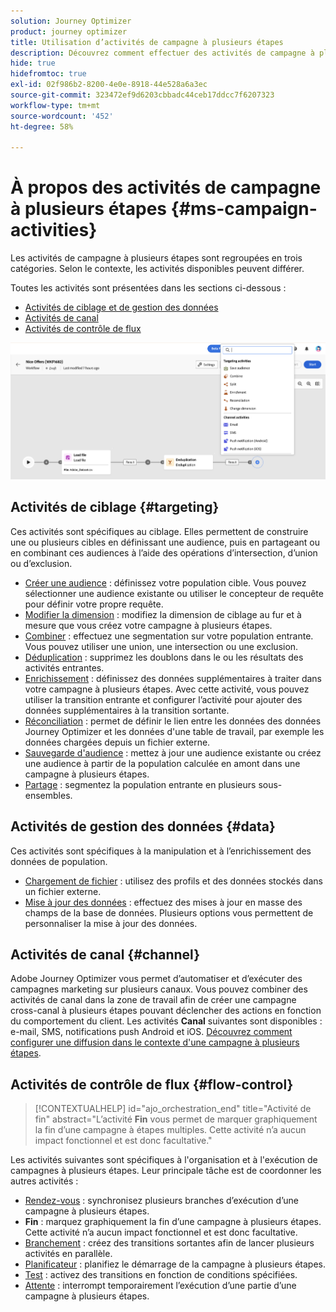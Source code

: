 ```yaml
---
solution: Journey Optimizer
product: journey optimizer
title: Utilisation d’activités de campagne à plusieurs étapes
description: Découvrez comment effectuer des activités de campagne à plusieurs étapes
hide: true
hidefromtoc: true
exl-id: 02f986b2-8200-4e0e-8918-44e528a6a3ec
source-git-commit: 323472ef9d6203cbbadc44ceb17ddcc7f6207323
workflow-type: tm+mt
source-wordcount: '452'
ht-degree: 58%

---
```


# À propos des activités de campagne à plusieurs étapes {#ms-campaign-activities}

Les activités de campagne à plusieurs étapes sont regroupées en trois catégories. Selon le contexte, les activités disponibles peuvent différer.

Toutes les activités sont présentées dans les sections ci-dessous :

* [Activités de ciblage et de gestion des données](#targeting)
* [Activités de canal](#channel)
* [Activités de contrôle de flux](#flow-control)

![](../assets/workflow-activities.png)

## Activités de ciblage {#targeting}

Ces activités sont spécifiques au ciblage. Elles permettent de construire une ou plusieurs cibles en définissant une audience, puis en partageant ou en combinant ces audiences à l’aide des opérations d’intersection, d’union ou d’exclusion.

* [Créer une audience](build-audience.md) : définissez votre population cible. Vous pouvez sélectionner une audience existante ou utiliser le concepteur de requête pour définir votre propre requête.
* [Modifier la dimension](change-dimension.md) : modifiez la dimension de ciblage au fur et à mesure que vous créez votre campagne à plusieurs étapes.
* [Combiner](combine.md) : effectuez une segmentation sur votre population entrante. Vous pouvez utiliser une union, une intersection ou une exclusion.
* [Déduplication](deduplication.md) : supprimez les doublons dans le ou les résultats des activités entrantes.
* [Enrichissement](enrichment.md) : définissez des données supplémentaires à traiter dans votre campagne à plusieurs étapes. Avec cette activité, vous pouvez utiliser la transition entrante et configurer l’activité pour ajouter des données supplémentaires à la transition sortante.
* [Réconciliation](reconciliation.md) : permet de définir le lien entre les données des données Journey Optimizer et les données d&#39;une table de travail, par exemple les données chargées depuis un fichier externe.
* [Sauvegarde d&#39;audience](save-audience.md) : mettez à jour une audience existante ou créez une audience à partir de la population calculée en amont dans une campagne à plusieurs étapes.
* [Partage](split.md) : segmentez la population entrante en plusieurs sous-ensembles.

## Activités de gestion des données {#data}

Ces activités sont spécifiques à la manipulation et à l’enrichissement des données de population.

* [Chargement de fichier](load-file.md) : utilisez des profils et des données stockés dans un fichier externe.
* [Mise à jour des données](update-data.md) : effectuez des mises à jour en masse des champs de la base de données. Plusieurs options vous permettent de personnaliser la mise à jour des données.

## Activités de canal {#channel}

Adobe Journey Optimizer vous permet d’automatiser et d’exécuter des campagnes marketing sur plusieurs canaux. Vous pouvez combiner des activités de canal dans la zone de travail afin de créer une campagne cross-canal à plusieurs étapes pouvant déclencher des actions en fonction du comportement du client. Les activités **Canal** suivantes sont disponibles : e-mail, SMS, notifications push Android et iOS. [Découvrez comment configurer une diffusion dans le contexte d&#39;une campagne à plusieurs étapes](channels.md).

## Activités de contrôle de flux {#flow-control}

>[!CONTEXTUALHELP]
>id="ajo_orchestration_end"
>title="Activité de fin"
>abstract="L’activité **Fin** vous permet de marquer graphiquement la fin d’une campagne à étapes multiples. Cette activité n’a aucun impact fonctionnel et est donc facultative."

Les activités suivantes sont spécifiques à l&#39;organisation et à l&#39;exécution de campagnes à plusieurs étapes. Leur principale tâche est de coordonner les autres activités :

* [Rendez-vous](and-join.md) : synchronisez plusieurs branches d’exécution d’une campagne à plusieurs étapes.
* **Fin** : marquez graphiquement la fin d’une campagne à plusieurs étapes. Cette activité n’a aucun impact fonctionnel et est donc facultative.
* [Branchement](fork.md) : créez des transitions sortantes afin de lancer plusieurs activités en parallèle.
* [Planificateur](scheduler.md) : planifiez le démarrage de la campagne à plusieurs étapes.
* [Test](test.md) : activez des transitions en fonction de conditions spécifiées.
* [Attente](wait.md) : interrompt temporairement l’exécution d’une partie d’une campagne à plusieurs étapes.
